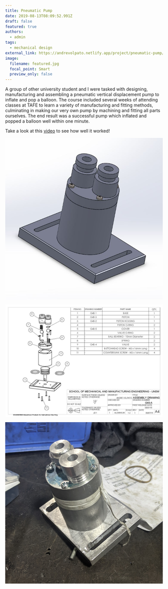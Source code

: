 ```yaml
---
title: Pneumatic Pump
date: 2019-08-13T08:09:52.991Z
draft: false
featured: true
authors:
  - admin
tags:
  - mechanical design
external_link: https://andrevolpato.netlify.app/project/pneumatic-pump/
image:
  filename: featured.jpg
  focal_point: Smart
  preview_only: false
---
```

A group of other university student and I were tasked with designing, manufacturing and assembling a pneumatic vertical displacement pump to inflate and pop a balloon. The course included several weeks of attending classes at TAFE to learn a variety of manufacturing and fitting methods, culminating in making our very own pump by machining and fitting all parts ourselves. The end result was a successful pump which inflated and popped a balloon well within one minute.

Take a look at this [video](https://youtu.be/EVq0-BA2mTg) to see how well it worked!

![](pump-assembly.jpg)

![](pump-exploded-view.jpg)

![](pump-photo.jpg)
